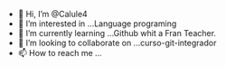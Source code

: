 - 👋 Hi, I’m @Calule4
- 👀 I’m interested in ...Language programing
- 🌱 I’m currently learning ...Github whit a Fran Teacher.
- 💞️ I’m looking to collaborate on ...curso-git-integrador
- 📫 How to reach me ...

<!---
Calule4/Calule4 is a ✨ special ✨ repository because its `README.md` (this file) appears on your GitHub profile.
You can click the Preview link to take a look at your changes.
--->
